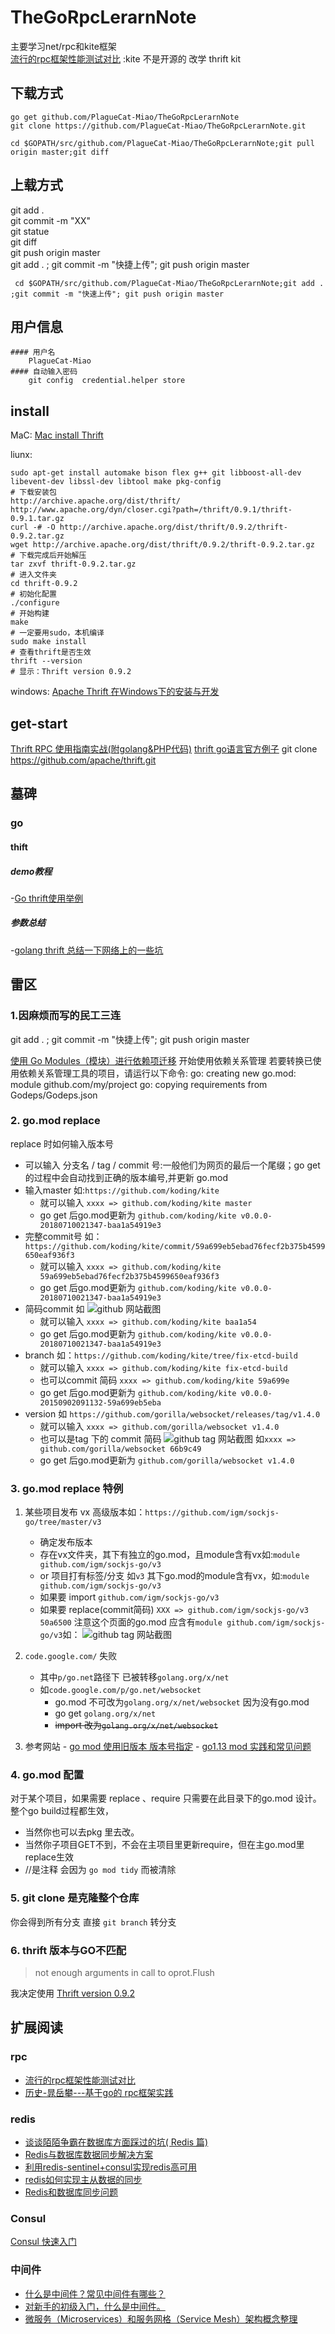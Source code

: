 # TheGoRpcLerarnNote
主要学习net/rpc和kite框架 \
[流行的rpc框架性能测试对比](https://blog.csdn.net/quuqu/article/details/79304614) :kite 不是开源的 改学 thrift kit

## 下载方式

    go get github.com/PlagueCat-Miao/TheGoRpcLerarnNote  
    git clone https://github.com/PlagueCat-Miao/TheGoRpcLerarnNote.git
    
    cd $GOPATH/src/github.com/PlagueCat-Miao/TheGoRpcLerarnNote;git pull origin master;git diff  

## 上载方式

git add .   \
git commit -m "XX"   \
git statue   \
git diff   \
git push origin master   \
git add . ; git commit -m "快捷上传"; git push origin master

     cd $GOPATH/src/github.com/PlagueCat-Miao/TheGoRpcLerarnNote;git add . ;git commit -m "快速上传"; git push origin master 


## 用户信息
```
#### 用户名
    PlagueCat-Miao
#### 自动输入密码
    git config  credential.helper store
```
## install 
MaC:
    [Mac install Thrift](https://blog.csdn.net/liuxinmingcode/article/details/45567241)
    
liunx:

    sudo apt-get install automake bison flex g++ git libboost-all-dev libevent-dev libssl-dev libtool make pkg-config
    # 下载安装包
    http://archive.apache.org/dist/thrift/ 
    http://www.apache.org/dyn/closer.cgi?path=/thrift/0.9.1/thrift-0.9.1.tar.gz
    curl -# -O http://archive.apache.org/dist/thrift/0.9.2/thrift-0.9.2.tar.gz
    wget http://archive.apache.org/dist/thrift/0.9.2/thrift-0.9.2.tar.gz 
    # 下载完成后开始解压
    tar zxvf thrift-0.9.2.tar.gz
    # 进入文件夹
    cd thrift-0.9.2
    # 初始化配置
    ./configure
    # 开始构建
    make
    # 一定要用sudo，本机编译
    sudo make install
    # 查看thrift是否生效
    thrift --version
    # 显示：Thrift version 0.9.2

windows:
[Apache Thrift 在Windows下的安装与开发](https://blog.csdn.net/colouroo/article/details/38588297)

## get-start
[Thrift RPC 使用指南实战(附golang&PHP代码)](https://blog.csdn.net/liuxinmingcode/article/details/45696237)
[thrift go语言官方例子](https://www.jianshu.com/p/27f721c13c5d)
git clone https://github.com/apache/thrift.git


## 墓碑
### go
#### thift
##### demo教程
-[Go thrift使用举例](https://blog.csdn.net/lanyang123456/article/details/80372977)
##### 参数总结
-[golang thrift 总结一下网络上的一些坑](https://www.cnblogs.com/ka200812/p/5865213.html)

 
## 雷区
### 1.因麻烦而写的民工三连
git add . ; git commit -m "快捷上传"; git push origin master

[使用 Go Modules（模块）进行依赖项迁移](https://studygolang.com/articles/23133?fr=sidebar)
开始使用依赖关系管理
若要转换已使用依赖关系管理工具的项目，请运行以下命令:
go: creating new go.mod: module github.com/my/project
go: copying requirements from Godeps/Godeps.json

### 2. go.mod replace
replace 时如何输入版本号
 - 可以输入 分支名  / tag / commit 号:一般他们为网页的最后一个尾缀；go get 的过程中会自动找到正确的版本编号,并更新 go.mod
 - 输入master 如:`https://github.com/koding/kite`
     - 就可以输入 `xxxx => github.com/koding/kite master`
     - go get 后go.mod更新为  `github.com/koding/kite v0.0.0-20180710021347-baa1a54919e3`
 - 完整commit号 如：`https://github.com/koding/kite/commit/59a699eb5ebad76fecf2b375b4599650eaf936f3`
    - 就可以输入 `xxxx => github.com/koding/kite 59a699eb5ebad76fecf2b375b4599650eaf936f3`
    - go get 后go.mod更新为  `github.com/koding/kite v0.0.0-20180710021347-baa1a54919e3`
 - 简码commit 如 ![github 网站截图](./BasicPractice/pic/2.png)
    - 就可以输入 `xxxx => github.com/koding/kite baa1a54`
    - go get 后go.mod更新为 `github.com/koding/kite v0.0.0-20180710021347-baa1a54919e3`
 - branch  如：`https://github.com/koding/kite/tree/fix-etcd-build`
    -  就可以输入 `xxxx => github.com/koding/kite fix-etcd-build`
    -  也可以commit 简码 `xxxx => github.com/koding/kite 59a699e`
    -  go get 后go.mod更新为 `github.com/koding/kite v0.0.0-20150902091132-59a699eb5eba`
 - version 如 `https://github.com/gorilla/websocket/releases/tag/v1.4.0` 
    -  就可以输入 `xxxx => github.com/gorilla/websocket v1.4.0`
    -  也可以是tag 下的 commit 简码 ![github tag 网站截图](./BasicPractice/pic/3.png) 如`xxxx => github.com/gorilla/websocket 66b9c49`
    -  go get 后go.mod更新为 `github.com/gorilla/websocket v1.4.0`
 ### 3. go.mod replace 特例
 1. 某些项目发布 vx 高级版本如：`https://github.com/igm/sockjs-go/tree/master/v3`
    -  确定发布版本
      - 存在vx文件夹，其下有独立的go.mod，且module含有vx如:`module github.com/igm/sockjs-go/v3`
      - or 项目打有标签/分支 如`v3` 其下go.mod的module含有vx，如:`module github.com/igm/sockjs-go/v3`
    -  如果要 import `github.com/igm/sockjs-go/v3`
    -  如果要 replace(commit简码) `XXX => github.com/igm/sockjs-go/v3 50a6500` 注意这个页面的go.mod 应含有`module github.com/igm/sockjs-go/v3`如：
    ![github tag 网站截图](./BasicPractice/pic/4.png)
    
 2. `code.google.com/` 失败
    - 其中`p/go.net`路径下 已被转移`golang.org/x/net`
    - 如`code.google.com/p/go.net/websocket`
       - go.mod 不可改为`golang.org/x/net/websocket` 因为没有go.mod
       - go get `golang.org/x/net`
       - ~~import 改为`golang.org/x/net/websocket`~~
  3. 参考网站
    - [go mod 使用旧版本 版本号指定](https://blog.csdn.net/gs80140/article/details/95320215)
    - [go1.13 mod 实践和常见问题](https://blog.csdn.net/qq_23109825/article/details/103604685)
 ### 4. go.mod 配置
 对于某个项目，如果需要 replace 、require 只需要在此目录下的go.mod 设计。整个go build过程都生效，
  - 当然你也可以去pkg 里去改。
  - 当然你子项目GET不到，不会在主项目里更新require，但在主go.mod里replace生效
  - //是注释 会因为 `go mod tidy` 而被清除 
 ### 5. git clone 是克隆整个仓库
  你会得到所有分支 直接 `git branch` 转分支
   
 ### 6. thrift 版本与GO不匹配
 > not enough arguments in call to oprot.Flush
 
 我决定使用 [Thrift version 0.9.2](http://archive.apache.org/dist/thrift/0.9.2/)  
  
## 扩展阅读
### rpc
  - [流行的rpc框架性能测试对比](https://blog.csdn.net/quuqu/article/details/79304614)
  - [历史-晁岳攀---基于go的 rpc框架实践](https://blog.csdn.net/RA681t58CJxsgCkJ31/article/details/82455716)
###  redis
  - [谈谈陌陌争霸在数据库方面踩过的坑( Redis 篇)](https://blog.codingnow.com/2014/03/mmzb_redis.html)
  - [Redis与数据库数据同步解决方案](https://blog.csdn.net/tennysonsky/article/details/78205453)
  - [利用redis-sentinel+consul实现redis高可用](https://blog.csdn.net/weixin_33937499/article/details/85087856)
  - [redis如何实现主从数据的同步](https://www.cnblogs.com/lice-blog/p/11616364.html)
  - [Redis和数据库同步问题](https://www.cnblogs.com/George1994/p/10601244.html)
### Consul 
[Consul 快速入门](https://www.jianshu.com/p/7d20dc58c9fc)
### 中间件
  - [什么是中间件？常见中间件有哪些？](http://c.biancheng.net/view/3860.html)
  - [对新手的初级入门，什么是中间件。](https://blog.csdn.net/intermediat/article/details/96178217)
  - [微服务（Microservices）和服务网格（Service Mesh）架构概念整理](https://www.cnblogs.com/xishuai/p/microservices-and-service-mesh.html)